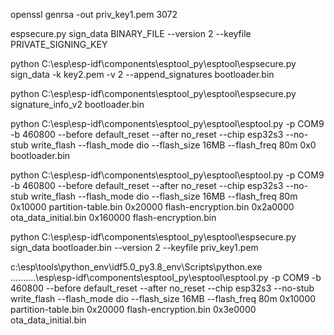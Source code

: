 openssl genrsa -out priv_key1.pem 3072

espsecure.py sign_data BINARY_FILE --version 2 --keyfile PRIVATE_SIGNING_KEY

python C:\esp\esp-idf\components\esptool_py\esptool\espsecure.py sign_data -k key2.pem -v 2 --append_signatures bootloader.bin

python C:\esp\esp-idf\components\esptool_py\esptool\espsecure.py signature_info_v2 bootloader.bin

python C:\esp\esp-idf\components\esptool_py\esptool\esptool.py -p COM9 -b 460800 --before default_reset --after no_reset --chip esp32s3 --no-stub write_flash --flash_mode dio --flash_size 16MB --flash_freq 80m 0x0 bootloader.bin

python C:\esp\esp-idf\components\esptool_py\esptool\esptool.py  -p COM9 -b 460800 --before default_reset --after no_reset --chip esp32s3 --no-stub write_flash --flash_mode dio --flash_size 16MB --flash_freq 80m 0x10000 partition-table.bin 0x20000 flash-encryption.bin 0x2a0000 ota_data_initial.bin 0x160000 flash-encryption.bin

python C:\esp\esp-idf\components\esptool_py\esptool\espsecure.py sign_data bootloader.bin --version 2 --keyfile priv_key1.pem


c:\esp\tools\python_env\idf5.0_py3.8_env\Scripts\python.exe ..\..\..\..\..\esp\esp-idf\components\esptool_py\esptool\esptool.py -p COM9 -b 460800 --before default_reset --after no_reset --chip esp32s3 --no-stub write_flash --flash_mode dio --flash_size 16MB --flash_freq 80m 0x10000 partition-table.bin 0x20000 flash-encryption.bin 0x3e0000 ota_data_initial.bin